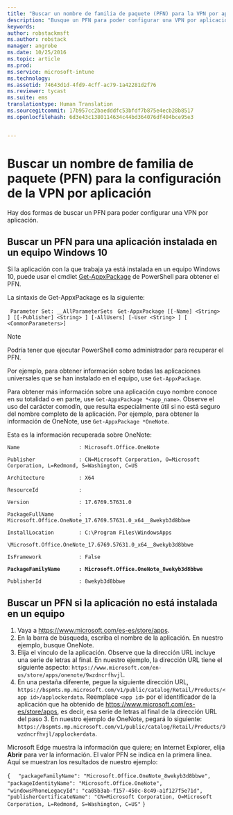 ```yaml
---
title: "Buscar un nombre de familia de paquete (PFN) para la VPN por aplicación | Microsoft Intune"
description: "Busque un PFN para poder configurar una VPN por aplicación."
keywords: 
author: robstackmsft
ms.author: robstack
manager: angrobe
ms.date: 10/25/2016
ms.topic: article
ms.prod: 
ms.service: microsoft-intune
ms.technology: 
ms.assetid: 74643d1d-4fd9-4cff-ac79-1a42281d2f76
ms.reviewer: tycast
ms.suite: ems
translationtype: Human Translation
ms.sourcegitcommit: 17b957cc2baedddfc53bfdf7b875e4ecb28b8517
ms.openlocfilehash: 6d3e43c1380114634c44bd364076df404bce95e3


---
```


# <a name="find-a-package-family-name-pfn-for-perapp-vpn-configuration"></a>Buscar un nombre de familia de paquete (PFN) para la configuración de la VPN por aplicación

Hay dos formas de buscar un PFN para poder configurar una VPN por aplicación.

## <a name="find-a-pfn-for-an-app-thats-installed-on-a-windows-10-computer"></a>Buscar un PFN para una aplicación instalada en un equipo Windows 10

Si la aplicación con la que trabaja ya está instalada en un equipo Windows 10, puede usar el cmdlet [Get-AppxPackage](https://technet.microsoft.com/library/hh856044.aspx) de PowerShell para obtener el PFN.

La sintaxis de Get-AppxPackage es la siguiente:

` Parameter Set: __AllParameterSets`
` Get-AppxPackage [[-Name] <String> ] [[-Publisher] <String> ] [-AllUsers] [-User <String> ] [ <CommonParameters>]`

> [!NOTE]
Podría tener que ejecutar PowerShell como administrador para recuperar el PFN.

Por ejemplo, para obtener información sobre todas las aplicaciones universales que se han instalado en el equipo, use `Get-AppxPackage`.

Para obtener más información sobre una aplicación cuyo nombre conoce en su totalidad o en parte, use `Get-AppxPackage *<app_name>`. Observe el uso del carácter comodín, que resulta especialmente útil si no está seguro del nombre completo de la aplicación. Por ejemplo, para obtener la información de OneNote, use `Get-AppxPackage *OneNote`.


Esta es la información recuperada sobre OneNote:

`Name                   : Microsoft.Office.OneNote`

`Publisher              : CN=Microsoft Corporation, O=Microsoft Corporation, L=Redmond, S=Washington, C=US`

`Architecture           : X64`

`ResourceId             :`

`Version                : 17.6769.57631.0`

`PackageFullName        : Microsoft.Office.OneNote_17.6769.57631.0_x64__8wekyb3d8bbwe`

`InstallLocation        : C:\Program Files\WindowsApps`

`\Microsoft.Office.OneNote_17.6769.57631.0_x64__8wekyb3d8bbwe`

`IsFramework            : False`

**`PackageFamilyName      : Microsoft.Office.OneNote_8wekyb3d8bbwe`**

`PublisherId            : 8wekyb3d8bbwe`



## <a name="find-a-pfn-if-the-app-is-not-installed-on-a-computer"></a>Buscar un PFN si la aplicación no está instalada en un equipo

1.  Vaya a https://www.microsoft.com/es-es/store/apps.
2.  En la barra de búsqueda, escriba el nombre de la aplicación. En nuestro ejemplo, busque OneNote.
3.  Elija el vínculo de la aplicación. Observe que la dirección URL incluye una serie de letras al final. En nuestro ejemplo, la dirección URL tiene el siguiente aspecto: `https://www.microsoft.com/en-us/store/apps/onenote/9wzdncrfhvjl`.
4.  En una pestaña diferente, pegue la siguiente dirección URL, `https://bspmts.mp.microsoft.com/v1/public/catalog/Retail/Products/<app id>/applockerdata`. Reemplace `<app id>` por el identificador de la aplicación que ha obtenido de https://www.microsoft.com/es-es/store/apps, es decir, esa serie de letras al final de la dirección URL del paso 3. En nuestro ejemplo de OneNote, pegará lo siguiente: `https://bspmts.mp.microsoft.com/v1/public/catalog/Retail/Products/9wzdncrfhvjl/applockerdata`.

Microsoft Edge muestra la información que quiere; en Internet Explorer, elija **Abrir** para ver la información. El valor PFN se indica en la primera línea. Aquí se muestran los resultados de nuestro ejemplo:


`{`
`  "packageFamilyName": "Microsoft.Office.OneNote_8wekyb3d8bbwe",`
`  "packageIdentityName": "Microsoft.Office.OneNote",`
`  "windowsPhoneLegacyId": "ca05b3ab-f157-450c-8c49-a1f127f5e71d",`
`  "publisherCertificateName": "CN=Microsoft Corporation, O=Microsoft Corporation, L=Redmond, S=Washington, C=US"`
`}`



<!--HONumber=Nov16_HO1-->


